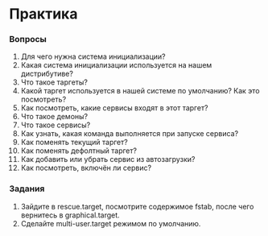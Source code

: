 # Практика

### Вопросы

1. Для чего нужна система инициализации?
2. Какая система инициализации используется на нашем дистрибутиве?
3. Что такое таргеты?
4. Какой таргет используется в нашей системе по умолчанию? Как это посмотреть?
5. Как посмотреть, какие сервисы входят в этот таргет?
6. Что такое демоны?
7. Что такое сервисы?
8. Как узнать, какая команда выполняется при запуске сервиса?
9. Как поменять текущий таргет?
10. Как поменять дефолтный таргет?
11. Как добавить или убрать сервис из автозагрузки?
12. Как посмотреть, включён ли сервис?

### Задания

1. Зайдите в rescue.target, посмотрите содержимое fstab, после чего вернитесь в graphical.target.
2. Сделайте multi-user.target режимом по умолчанию.